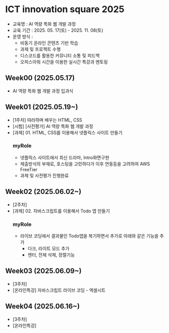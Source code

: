 # ICT innovation square 2025

- 교육명 : AI 역량 특화 웹 개발 과정
- 교육 기간 : 2025. 05. 17(토) - 2025. 11. 08(토)
- 운영 방식 :
  - 비동기 온라인 콘텐츠 기반 학습
  - 과제 및 프로젝트 수행
  - 디스코드를 활용한 커뮤니티 소통 및 피드백
  - 오피스아워 시간을 이용한 실시간 특강과 멘토링

## Week00 (2025.05.17)
- AI 역량 특화 웹 개발 과정 입과식

## Week01 (2025.05.19~)
- [1주차] 따라하며 배우는 HTML, CSS
- [시험] [사전평가] AI 역량 특화 웹 개발 과정
- [과제] 01. HTML, CSS를 이용해서 넷플릭스 사이트 만들기
  ### myRole
    - 넷플릭스 사이트에서 최신 드라마, Intro화면구현
    - 제출방식의 부재로, 호스팅을 고민하다가 이후 연동등을 고려하여 AWS FreeTier
    - 과제 및 사전평가 진행완료
## Week02 (2025.06.02~)
- [2주차]
- [과제] 02. 자바스크립트를 이용해서 Todo 앱 만들기
  ### myRole
  - 라이브 코딩에서 결과물인 Todo앱을 복기하면서 추가로 아래와 같은 기능을 추가
    - 다크, 라이트 모드 추가
    - 엔터, 전체 삭제, 정렬기능

## Week03 (2025.06.09~)
- [3주차]
- [온라인특강] 자바스크립트 라이브 코딩 - 엑셀시트

## Week04 (2025.06.16~)
- [3주차]
- [온라인특강]






